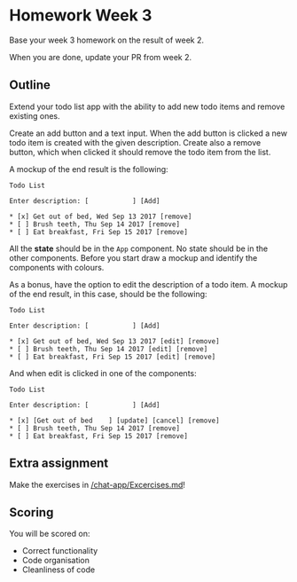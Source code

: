 # Homework Week 3

Base your week 3 homework on the result of week 2.

When you are done, update your PR from week 2.

## Outline

Extend your todo list app with the ability to add new todo items and remove existing ones.

Create an add button and a text input. When the add button is clicked a new todo item is created with the given
description. Create also a remove button, which when clicked it should remove the todo item from the list.

A mockup of the end result is the following:

```
Todo List

Enter description: [           ] [Add]

* [x] Get out of bed, Wed Sep 13 2017 [remove]
* [ ] Brush teeth, Thu Sep 14 2017 [remove]
* [ ] Eat breakfast, Fri Sep 15 2017 [remove]
```

All the **state** should be in the `App` component. No state should be in the other components. Before you start draw a mockup and identify the components with colours.

As a bonus, have the option to edit the description of a todo item. A mockup of the end result, in this case, should be the following:

```
Todo List

Enter description: [           ] [Add]

* [x] Get out of bed, Wed Sep 13 2017 [edit] [remove]
* [ ] Brush teeth, Thu Sep 14 2017 [edit] [remove]
* [ ] Eat breakfast, Fri Sep 15 2017 [edit] [remove]
```

And when edit is clicked in one of the components:

```
Todo List

Enter description: [           ] [Add]

* [x] [Get out of bed    ] [update] [cancel] [remove]
* [ ] Brush teeth, Thu Sep 14 2017 [remove]
* [ ] Eat breakfast, Fri Sep 15 2017 [remove]
```

## Extra assignment

Make the exercises in [/chat-app/Excercises.md](/chat-app)!


## Scoring

You will be scored on:

- Correct functionality
- Code organisation
- Cleanliness of code
